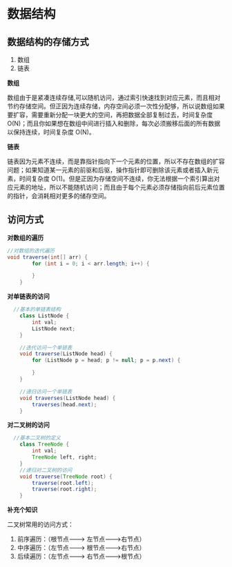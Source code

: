 # 数据结构

## 数据结构的存储方式

1. 数组
2. 链表

**数组**

数组由于是紧凑连续存储,可以随机访问，通过索引快速找到对应元素，而且相对节约存储空间。但正因为连续存储，内存空间必须一次性分配够，所以说数组如果要扩容，需要重新分配一块更大的空间，再把数据全部复制过去，时间复杂度 O(N)；而且你如果想在数组中间进行插入和删除，每次必须搬移后面的所有数据以保持连续，时间复杂度 O(N)。

**链表**

链表因为元素不连续，而是靠指针指向下一个元素的位置，所以不存在数组的扩容问题；如果知道某一元素的前驱和后驱，操作指针即可删除该元素或者插入新元素，时间复杂度 O(1)。但是正因为存储空间不连续，你无法根据一个索引算出对应元素的地址，所以不能随机访问；而且由于每个元素必须存储指向前后元素位置的指针，会消耗相对更多的储存空间。

## 访问方式

**对数组的遍历**

```java
//对数组的迭代遍历
void traverse(int[] arr) {
        for (int i = 0; i < arr.length; i++) {

        }
    }
```

**对单链表的访问**

```java
  //基本的单链表结构
    class ListNode {
        int val;
        ListNode next;
    }

    //迭代访问一个单链表
    void traverse(ListNode head) {
        for (ListNode p = head; p != null; p = p.next) {

        }
    }

    //递归访问一个单链表
    void traverses(ListNode head) {
        traverses(head.next);
    }
```

**对二叉树的访问**

```java
  //基本二叉树的定义
    class TreeNode {
        int val;
        TreeNode left, right;
    }
    //递归对二叉树的访问
    void traverse(TreeNode root) {
        traverse(root.left);
        traverse(root.right);
    }
```

**补充个知识**

二叉树常用的访问方式：
 1. 前序遍历：（根节点---> 左节点--->右节点）
 2. 中序遍历：（左节点---> 根节点--->右节点）
 3. 后续遍历：（左节点---> 右节点--->根节点）